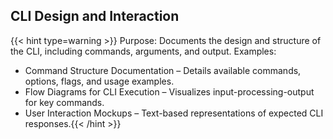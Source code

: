 ## CLI Design and Interaction

{{< hint type=warning >}} Purpose: Documents the design and structure of the CLI, including commands, arguments, and output.
Examples:
- Command Structure Documentation – Details available commands, options, flags, and usage examples.
- Flow Diagrams for CLI Execution – Visualizes input-processing-output for key commands.
- User Interaction Mockups – Text-based representations of expected CLI responses.{{< /hint >}}
